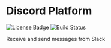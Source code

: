 Discord Platform
=====

[![License Badge](https://img.shields.io/badge/license-EPL%202.0-brightgreen.svg)](https://opensource.org/licenses/EPL-2.0)
[![Build Status](https://travis-ci.com/xatkit-bot-platform/discord-platform.svg?branch=master)](https://travis-ci.com/xatkit-bot-platform/discord-platform)

Receive and send messages from Slack

